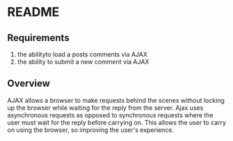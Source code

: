 # README


## Requirements
1. the abilityto load a posts comments via AJAX
2. the ability to submit a new comment via AJAX


## Overview

AJAX allows a browser to make requests behind the scenes without locking up the browser while waiting for the reply from the server. Ajax uses asynchronous requests as opposed to synchronous requests where the user must wait for the reply before carrying on. This allows the user to carry on using the browser, so improving the user's experience.
